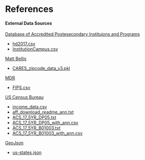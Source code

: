 References
==============================

#### External Data Sources

 [Database of Accredited Postesecondary Instituions and Programs](https://ope.ed.gov/dapip/#/home)
  * [hd2017.csv](https://github.com/stibbs1998/admissions_internship/blob/master/data/external/hd2017.csv)
  * [InstitutionCampus.csv](https://github.com/stibbs1998/admissions_internship/blob/master/data/external/InstitutionCampus.csv)

[Matt Bellis](https://github.com/mattbellis/CARES_tools/blob/master/CARES_zipcode_data_v3.pkl)
 * [CARES_zipcode_data_v3.pkl](https://github.com/stibbs1998/admissions_internship/blob/master/data/external/CARES_zipcode_data_v3.pkl)

[MDR](https://www.mdreducation.com)
 * [FIPS.csv](https://github.com/stibbs1998/admissions_internship/blob/master/data/external/FIPS.csv)

[US Census Bureau](https://factfinder.census.gov/faces/nav/jsf/pages/index.xhtml?)
 * [income_data.csv](https://github.com/stibbs1998/admissions_internship/blob/master/data/external/income_data.csv)
 * [aff_download_readme_ann.txt](https://github.com/stibbs1998/admissions_internship/blob/master/data/external/aff_download_readme_ann.txt)
 * [ACS_17_5YR_DP05.txt](https://github.com/stibbs1998/admissions_internship/blob/master/data/external/ACS_17_5YR_DP05.txt)
 * [ACS_17_5YR_DP05_with_ann.csv](https://github.com/stibbs1998/admissions_internship/blob/master/data/external/ACS_17_5YR_DP05_with_ann.csv)
  * [ACS_17_5YR_B01003.txt](https://github.com/stibbs1998/admissions_internship/blob/master/data/external/ACS_17_5YR_B01003.txt)
 * [ACS_17_5YR_B01003_with_ann.csv](https://github.com/stibbs1998/admissions_internship/blob/master/data/external/ACS_17_5YR_B01003_with_ann.csv)
 

[GeoJson](https://github.com/PublicaMundi/MappingAPI/blob/master/data/geojson/us-states.json)
* [us-states.json](https://github.com/stibbs1998/admissions_internship/blob/master/data/external/us-states.json)
